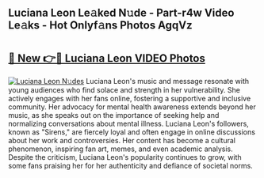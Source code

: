 ## Luciana Leon Le𝚊ked N𝚞de - Part-r4w Video Le𝚊ks - Hot Onlyf𝚊ns Photos AgqVz

# <h2><a href="http://ab33229.deff.icu/?id=Luciana+Leon">🔗 New 👉🔴 Luciana Leon VIDEO Photos</a></h2>

[![Luciana Leon N𝚞des](https://i.imgur.com/rIISA9y.gif)](http://ab33229.deff.icu/?id=Luciana+Leon)
Luciana Leon's music and message resonate with young audiences who find solace and strength in her vulnerability. She actively engages with her fans online, fostering a supportive and inclusive community. Her advocacy for mental health awareness extends beyond her music, as she speaks out on the importance of seeking help and normalizing conversations about mental illness. Luciana Leon's followers, known as "Sirens," are fiercely loyal and often engage in online discussions about her work and controversies. Her content has become a cultural phenomenon, inspiring fan art, memes, and even academic analysis. Despite the criticism, Luciana Leon's popularity continues to grow, with some fans praising her for her authenticity and defiance of societal norms.
